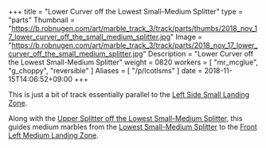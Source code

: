 +++
title = "Lower Curver off the Lowest Small-Medium Splitter"
type = "parts"
Thumbnail = "https://b.robnugen.com/art/marble_track_3/track/parts/thumbs/2018_nov_17_lower_curver_off_the_small_medium_splitter.jpg"
Image = "https://b.robnugen.com/art/marble_track_3/track/parts/2018_nov_17_lower_curver_off_the_small_medium_splitter.jpg"
Description = "Lower Curver off the Lowest Small-Medium Splitter"
weight = 0820
workers = [
    "mr_mcglue",
    "g_choppy",
    "reversible"
]
Aliases = [
    "/p/lcotlsms"
]
date = 2018-11-15T14:06:52+09:00
+++

This is just a bit of track essentially parallel to the [Left Side Small Landing Zone](/p/lsslz).

Along with the [Upper Splitter off the Lowest Small-Medium Splitter](/p/usotlsms), this guides medium marbles from the [Lowest Small-Medium Splitter](/p/lsms) to the [Front Left Medium Landing Zone](/p/flmlz).
